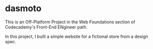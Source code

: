 # dasmoto

This is an Off-Platform Project in the Web Foundations section of Codecademy's Front-End ENgineer path.

In this project, I built a simple website for a fictional store from a design spec.
